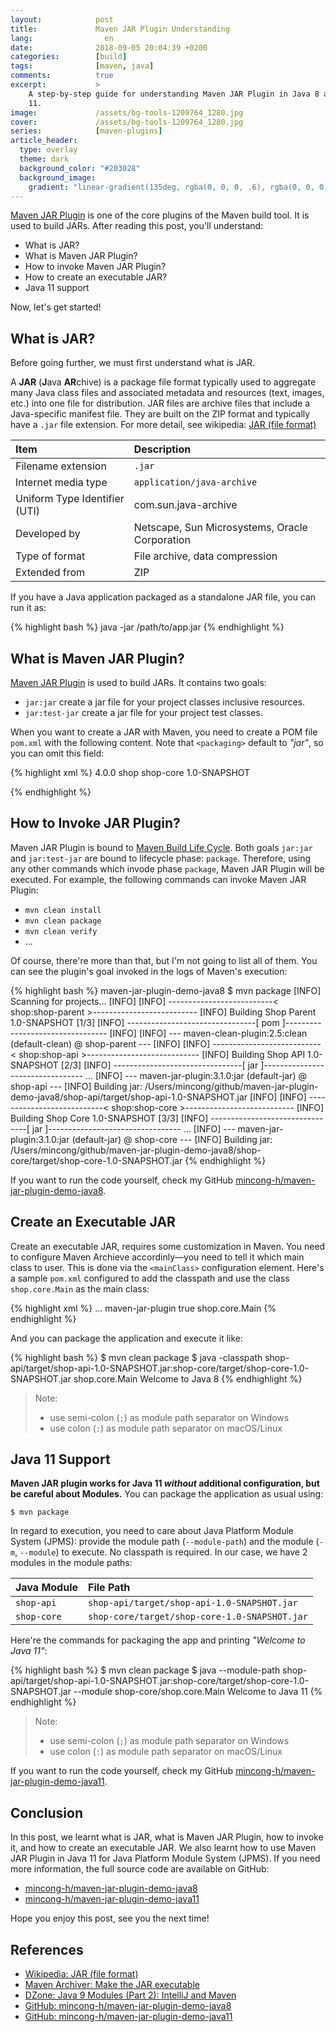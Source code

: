 ```yaml
---
layout:            post
title:             Maven JAR Plugin Understanding
lang:                en
date:              2018-09-05 20:04:39 +0200
categories:        [build]
tags:              [maven, java]
comments:          true
excerpt:           >
    A step-by-step guide for understanding Maven JAR Plugin in Java 8 and Java
    11.
image:             /assets/bg-tools-1209764_1280.jpg
cover:             /assets/bg-tools-1209764_1280.jpg
series:            [maven-plugins]
article_header:
  type: overlay
  theme: dark
  background_color: "#203028"
  background_image:
    gradient: "linear-gradient(135deg, rgba(0, 0, 0, .6), rgba(0, 0, 0, .4))"
---
```


[Maven JAR Plugin][maven] is one of the core plugins of the Maven build
tool. It is used to build JARs. After reading this post, you'll understand:

- What is JAR?
- What is Maven JAR Plugin?
- How to invoke Maven JAR Plugin?
- How to create an executable JAR?
- Java 11 support

Now, let's get started!

## What is JAR?

Before going further, we must first understand what is JAR.

A **JAR** (**J**ava **AR**chive) is a package file format typically used to
aggregate many Java class files and associated metadata and resources (text,
images, etc.) into one file for distribution. JAR files are archive files that
include a Java-specific manifest file. They are built on the ZIP format and
typically have a `.jar` file extension.
For more detail, see wikipedia: [JAR (file format)][wiki]

Item | Description
:--- | :---
Filename extension | `.jar`
Internet media type | `application/java-archive`
Uniform Type Identifier (UTI) | com.sun.java-archive
Developed by | Netscape, Sun Microsystems, Oracle Corporation
Type of format | File archive, data compression
Extended from | ZIP

If you have a Java application packaged as a standalone JAR file, you can run it
as:

{% highlight bash %}
java -jar /path/to/app.jar
{% endhighlight %}

## What is Maven JAR Plugin?

[Maven JAR Plugin][maven] is used to build JARs. It contains two goals:

- `jar:jar` create a jar file for your project classes inclusive resources.
- `jar:test-jar` create a jar file for your project test classes.

When you want to create a JAR with Maven, you need to create a POM file
`pom.xml` with the following content. Note that `<packaging>` default to
_"jar"_, so you can omit this field:

{% highlight xml %}
<project>
  <modelVersion>4.0.0</modelVersion>
  <groupId>shop</groupId>
  <artifactId>shop-core</artifactId>
  <version>1.0-SNAPSHOT</version>
  <!-- <packaging>jar</packaging>  -->
</project>
{% endhighlight %}

## How to Invoke JAR Plugin?

Maven JAR Plugin is bound to [Maven Build Life Cycle][mvn-lifecycle]. Both goals
`jar:jar` and `jar:test-jar` are bound to lifecycle phase: `package`. Therefore,
using any other commands which invode phase `package`, Maven JAR Plugin will be
executed. For example, the following commands can invoke Maven JAR Plugin:

- `mvn clean install`
- `mvn clean package`
- `mvn clean verify`
- ...

Of course, there're more than that, but I'm not going to list all of them.
You can see the plugin's goal invoked in the logs of Maven's execution:

{% highlight bash %}
maven-jar-plugin-demo-java8 $ mvn package
[INFO] Scanning for projects...
[INFO]
[INFO] --------------------------< shop:shop-parent >--------------------------
[INFO] Building Shop Parent 1.0-SNAPSHOT                                  [1/3]
[INFO] --------------------------------[ pom ]---------------------------------
[INFO]
[INFO] --- maven-clean-plugin:2.5:clean (default-clean) @ shop-parent ---
[INFO]
[INFO] ---------------------------< shop:shop-api >----------------------------
[INFO] Building Shop API 1.0-SNAPSHOT                                     [2/3]
[INFO] --------------------------------[ jar ]---------------------------------
...
[INFO] --- maven-jar-plugin:3.1.0:jar (default-jar) @ shop-api ---
[INFO] Building jar: /Users/mincong/github/maven-jar-plugin-demo-java8/shop-api/target/shop-api-1.0-SNAPSHOT.jar
[INFO]
[INFO] ---------------------------< shop:shop-core >---------------------------
[INFO] Building Shop Core 1.0-SNAPSHOT                                    [3/3]
[INFO] --------------------------------[ jar ]---------------------------------
...
[INFO] --- maven-jar-plugin:3.1.0:jar (default-jar) @ shop-core ---
[INFO] Building jar: /Users/mincong/github/maven-jar-plugin-demo-java8/shop-core/target/shop-core-1.0-SNAPSHOT.jar
{% endhighlight %}

If you want to run the code yourself, check my GitHub
[mincong-h/maven-jar-plugin-demo-java8][demo-java8].

## Create an Executable JAR

Create an executable JAR, requires some customization in Maven. You need to
configure Maven Archieve accordinly—you need to tell it which main class to
user. This is done via the `<mainClass>` configuration element. Here's a sample
`pom.xml` configured to add the classpath and use the class `shop.core.Main` as
the main class:

{% highlight xml %}
<project>
  ...
  <build>
    <plugins>
      <plugin>
        <artifactId>maven-jar-plugin</artifactId>
        <configuration>
          <archive>
            <manifest>
              <addClasspath>true</addClasspath>
              <mainClass>shop.core.Main</mainClass>
            </manifest>
          </archive>
        </configuration>
      </plugin>
    </plugins>
  </build>
</project>
{% endhighlight %}

And you can package the application and execute it like:

{% highlight bash %}
$ mvn clean package
$ java -classpath shop-api/target/shop-api-1.0-SNAPSHOT.jar:shop-core/target/shop-core-1.0-SNAPSHOT.jar shop.core.Main
Welcome to Java 8
{% endhighlight %}

> Note:
> - use semi-colon (`;`) as module path separator on Windows
> - use colon (`:`) as module path separator on macOS/Linux

## Java 11 Support

**Maven JAR plugin works for Java 11 _without_ additional configuration, but be
careful about Modules.**
You can package the application as usual using:

```
$ mvn package
```

In regard to execution, you need to care about Java Platform Module System
(JPMS): provide the module path (`--module-path`) and the module (`-m`, `--module`) to
execute. No classpath is required. In our case, we have 2 modules in the module
paths:

Java Module | File Path
:---------- | :---
`shop-api`  | `shop-api/target/shop-api-1.0-SNAPSHOT.jar`
`shop-core` | `shop-core/target/shop-core-1.0-SNAPSHOT.jar`

Here're the commands for packaging the app and printing _"Welcome to Java 11"_:

{% highlight bash %}
$ mvn clean package
$ java --module-path shop-api/target/shop-api-1.0-SNAPSHOT.jar:shop-core/target/shop-core-1.0-SNAPSHOT.jar --module shop-core/shop.core.Main
Welcome to Java 11 
{% endhighlight %}

> Note:
> - use semi-colon (`;`) as module path separator on Windows
> - use colon (`:`) as module path separator on macOS/Linux

If you want to run the code yourself, check my GitHub
[mincong-h/maven-jar-plugin-demo-java11][demo-java11].

## Conclusion

In this post, we learnt what is JAR, what is Maven JAR Plugin, how to invoke it,
and how to create an executable JAR. We also learnt how to use Maven JAR Plugin
in Java 11 for Java Platform Module System (JPMS). If you need more information,
the full source code are available on GitHub:

- [mincong-h/maven-jar-plugin-demo-java8][demo-java8]
- [mincong-h/maven-jar-plugin-demo-java11][demo-java11]

Hope you enjoy this post, see you the next time!

## References

- [Wikipedia: JAR (file format)][wiki]
- [Maven Archiver: Make the JAR executable][1]
- [DZone: Java 9 Modules (Part 2): IntelliJ and Maven][2]
- [GitHub: mincong-h/maven-jar-plugin-demo-java8][demo-java8]
- [GitHub: mincong-h/maven-jar-plugin-demo-java11][demo-java11]

[demo-java11]: https://github.com/mincong-h/maven-jar-plugin-demo-java11
[demo-java8]: https://github.com/mincong-h/maven-jar-plugin-demo-java8
[2]: https://dzone.com/articles/java-9-modules-part-2-intellij-and-maven
[1]: http://maven.apache.org/shared/maven-archiver/examples/classpath.html#Make
[mvn-lifecycle]: https://maven.apache.org/guides/introduction/introduction-to-the-lifecycle.html
[maven]: http://maven.apache.org/plugins/maven-jar-plugin/
[wiki]: https://en.wikipedia.org/wiki/JAR_(file_format)
[so]: https://stackoverflow.com/questions/574594/how-can-i-create-an-executable-jar-with-dependencies-using-maven
